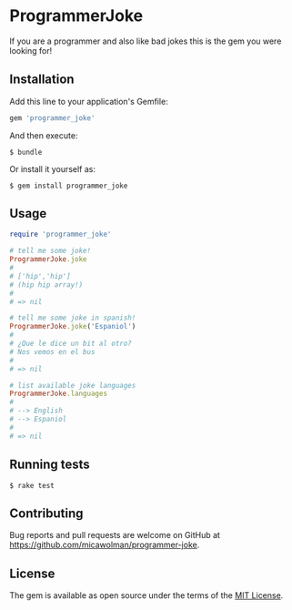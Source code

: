 # ProgrammerJoke

If you are a programmer and also like bad jokes this is the gem you were looking for!

## Installation

Add this line to your application's Gemfile:

```ruby
gem 'programmer_joke'
```

And then execute:

    $ bundle

Or install it yourself as:

    $ gem install programmer_joke

## Usage

```ruby
require 'programmer_joke'

# tell me some joke!
ProgrammerJoke.joke
#
# ['hip','hip']
# (hip hip array!)
#
# => nil

# tell me some joke in spanish!
ProgrammerJoke.joke('Espaniol')
#
# ¿Que le dice un bit al otro?
# Nos vemos en el bus
#
# => nil

# list available joke languages
ProgrammerJoke.languages
#
# --> English
# --> Espaniol
#
# => nil
```

## Running tests

    $ rake test

## Contributing

Bug reports and pull requests are welcome on GitHub at https://github.com/micawolman/programmer-joke.

## License

The gem is available as open source under the terms of the [MIT License](https://opensource.org/licenses/MIT).
